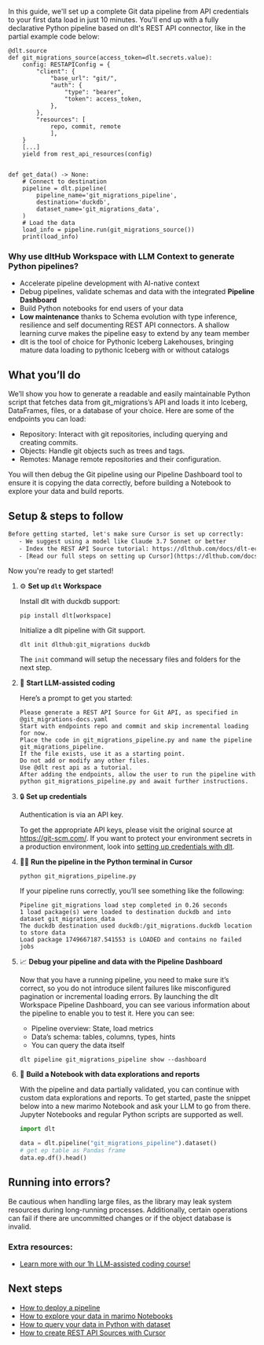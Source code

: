 In this guide, we'll set up a complete Git data pipeline from API credentials to your first data load in just 10 minutes. You'll end up with a fully declarative Python pipeline based on dlt's REST API connector, like in the partial example code below:

```python-outcome
@dlt.source
def git_migrations_source(access_token=dlt.secrets.value):
    config: RESTAPIConfig = {
        "client": {
            "base_url": "git/",
            "auth": {
                "type": "bearer",
                "token": access_token,
            },
        },
        "resources": [
            repo, commit, remote
            ],
    }
    [...]
    yield from rest_api_resources(config)


def get_data() -> None:
    # Connect to destination
    pipeline = dlt.pipeline(
        pipeline_name='git_migrations_pipeline',
        destination='duckdb',
        dataset_name='git_migrations_data', 
    )
    # Load the data
    load_info = pipeline.run(git_migrations_source())
    print(load_info) 
```

### Why use dltHub Workspace with LLM Context to generate Python pipelines?

- Accelerate pipeline development with AI-native context
- Debug pipelines, validate schemas and data with the integrated **Pipeline Dashboard**
- Build Python notebooks for end users of your data
- **Low maintenance** thanks to Schema evolution with type inference, resilience and self documenting REST API connectors. A shallow learning curve makes the pipeline easy to extend by any team member
- dlt is the tool of choice for Pythonic Iceberg Lakehouses, bringing mature data loading to pythonic Iceberg with or without catalogs

## What you’ll do

We’ll show you how to generate a readable and easily maintainable Python script that fetches data from git_migrations’s API and loads it into Iceberg, DataFrames, files, or a database of your choice. Here are some of the endpoints you can load:

- Repository: Interact with git repositories, including querying and creating commits.
- Objects: Handle git objects such as trees and tags.
- Remotes: Manage remote repositories and their configuration.

You will then debug the Git pipeline using our Pipeline Dashboard tool to ensure it is copying the data correctly, before building a Notebook to explore your data and build reports.

## Setup & steps to follow

```default
Before getting started, let's make sure Cursor is set up correctly:
   - We suggest using a model like Claude 3.7 Sonnet or better
   - Index the REST API Source tutorial: https://dlthub.com/docs/dlt-ecosystem/verified-sources/rest_api/ and add it to context as **@dlt rest api**
   - [Read our full steps on setting up Cursor](https://dlthub.com/docs/dlt-ecosystem/llm-tooling/cursor-restapi#23-configuring-cursor-with-documentation)
```

Now you're ready to get started!

1. ⚙️ **Set up `dlt` Workspace**
    
    Install dlt with duckdb support:
    ```shell
    pip install dlt[workspace]
    ```

    Initialize a dlt pipeline with Git support.
    ```shell
    dlt init dlthub:git_migrations duckdb
    ```

    The `init` command will setup the necessary files and folders for the next step.
    
2. 🤠 **Start LLM-assisted coding**
    
    Here’s a prompt to get you started:
    
    ```prompt
    Please generate a REST API Source for Git API, as specified in @git_migrations-docs.yaml 
    Start with endpoints repo and commit and skip incremental loading for now. 
    Place the code in git_migrations_pipeline.py and name the pipeline git_migrations_pipeline. 
    If the file exists, use it as a starting point. 
    Do not add or modify any other files. 
    Use @dlt rest api as a tutorial. 
    After adding the endpoints, allow the user to run the pipeline with python git_migrations_pipeline.py and await further instructions.
    ```

    
3. 🔒 **Set up credentials** 
    
    Authentication is via an API key.
    
    To get the appropriate API keys, please visit the original source at https://git-scm.com/.
    If you want to protect your environment secrets in a production environment, look into [setting up credentials with dlt](https://dlthub.com/docs/walkthroughs/add_credentials).
    
4. 🏃‍♀️ **Run the pipeline in the Python terminal in Cursor**
    
    ```shell
    python git_migrations_pipeline.py
    ```
    
    If your pipeline runs correctly, you’ll see something like the following:
    
    ```shell
    Pipeline git_migrations load step completed in 0.26 seconds
    1 load package(s) were loaded to destination duckdb and into dataset git_migrations_data
    The duckdb destination used duckdb:/git_migrations.duckdb location to store data
    Load package 1749667187.541553 is LOADED and contains no failed jobs
    ```
    
5. 📈 **Debug your pipeline and data with the Pipeline Dashboard**

    Now that you have a running pipeline, you need to make sure it’s correct, so you do not introduce silent failures like misconfigured pagination or incremental loading errors. By launching the dlt Workspace Pipeline Dashboard, you can see various information about the pipeline to enable you to test it. Here you can see:
    - Pipeline overview: State, load metrics
    - Data’s schema: tables, columns, types, hints
    - You can query the data itself
    
    ```shell
    dlt pipeline git_migrations_pipeline show --dashboard
    ```
    
6. 🐍 **Build a Notebook with data explorations and reports**

    With the pipeline and data partially validated, you can continue with custom data explorations and reports. To get started, paste the snippet below into a new marimo Notebook and ask your LLM to go from there. Jupyter Notebooks and regular Python scripts are supported as well.

    
    ```python
    import dlt

   data = dlt.pipeline("git_migrations_pipeline").dataset()
   # get ep table as Pandas frame
   data.ep.df().head()
    ```

## Running into errors?

Be cautious when handling large files, as the library may leak system resources during long-running processes. Additionally, certain operations can fail if there are uncommitted changes or if the object database is invalid.

### Extra resources:

- [Learn more with our 1h LLM-assisted coding course!](https://www.youtube.com/watch?v=GGid70rnJuM)

## Next steps

- [How to deploy a pipeline](https://dlthub.com/docs/walkthroughs/deploy-a-pipeline)
- [How to explore your data in marimo Notebooks](https://dlthub.com/docs/general-usage/dataset-access/marimo)
- [How to query your data in Python with dataset](https://dlthub.com/docs/general-usage/dataset-access/dataset)
- [How to create REST API Sources with Cursor](https://dlthub.com/docs/dlt-ecosystem/llm-tooling/cursor-restapi)